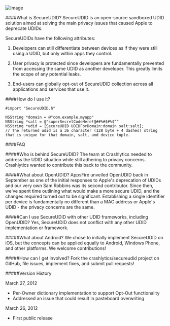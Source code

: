 ![image](http://www.crashlytics.com/blog/wp-content/uploads/2012/03/SecureUDID.png)

####What is SecureUDID?
SecureUDID is an open-source sandboxed UDID solution aimed at solving the main privacy issues that caused Apple to deprecate UDIDs.

SecureUDIDs have the following attributes:

1. Developers can still differentiate between devices as if they were still using a UDID, but only within apps they control.

2. User privacy is protected since developers are fundamentally prevented from accessing the same UDID as another developer. This greatly limits the scope of any potential leaks.

3. End-users can globally opt-out of SecureUDID collection across all applications and services that use it.

####How do I use it?

    #import "SecureUDID.h"

    NSString *domain = @"com.example.myapp"
    NSString *salt = @"superSecretCodeHere!@##%#$#%$^"
    NSString *udid = [SecureUDID UDIDForDomain:domain salt:salt];
    // The returned udid is a 36 character (128 byte + 4 dashes) string that is unique for that domain, salt, and device tuple.


####FAQ

#####Who is behind SecureUDID?
The team at Crashlytics needed to address the UDID situation while still adhering to privacy concerns. Crashlytics wanted to contribute this back to the community.

#####What about OpenUDID?
AppsFire unveiled OpenUDID back in September as one of the initial responses to Apple's deprecation of UDIDs and our very own Sam Robbins was its second contributor. Since then, we've spent time outlining what would make a more secure UDID, and the changes required turned out to be significant. Establishing a single identifier per device is fundamentally no different than a MAC address or Apple's UDID - the privacy concerns are the same.

#####Can I use SecureUDID with other UDID frameworks, including OpenUDID?
Yes, SecureUDID does not conflict with any other UDID implementation or framework.

#####What about Android?
We chose to initially implement SecureUDID on iOS, but the concepts can be applied equally to Android, Windows Phone, and other platforms. We welcome contributions!

#####How can I get involved?
Fork the crashlytics/secureudid project on GitHub, file issues, implement fixes, and submit pull requests!

#####Version History

March 27, 2012

- Per-Owner dictionary implementation to support Opt-Out functionality
- Addressed an issue that could result in pasteboard overwriting

March 26, 2012

- First public release
